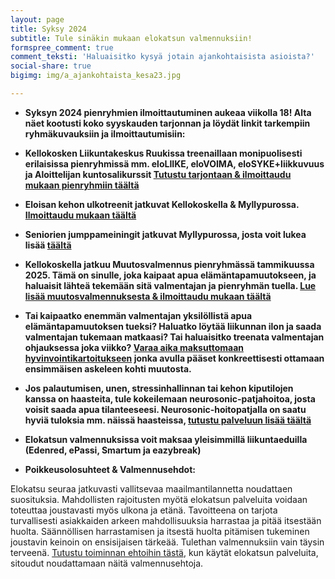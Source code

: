 ```yaml
---
layout: page
title: Syksy 2024
subtitle: Tule sinäkin mukaan elokatsun valmennuksiin!
formspree_comment: true
comment_teksti: 'Haluaisitko kysyä jotain ajankohtaisista asioista?'
social-share: true
bigimg: img/a_ajankohtaista_kesa23.jpg

---
```

* **Syksyn 2024 pienryhmien ilmoittautuminen aukeaa viikolla 18! Alta näet kootusti koko syyskauden tarjonnan ja löydät linkit tarkempiin ryhmäkuvauksiin ja ilmoittautumisiin:**

* **Kellokosken Liikuntakeskus Ruukissa treenaillaan monipuolisesti erilaisissa pienryhmissä mm. eloLIIKE, eloVOIMA, eloSYKE+liikkuvuus ja Aloittelijan kuntosalikurssit [Tutustu tarjontaan & ilmoittaudu mukaan pienryhmiin täältä](/kellokoski)**

* **Eloisan kehon ulkotreenit jatkuvat Kellokoskella & Myllypurossa. [Ilmoittaudu mukaan täältä](/ulkotreeni)**

* **Seniorien jumppameiningit jatkuvat Myllypurossa, josta voit lukea lisää [täältä](/seniorijumppa)**

* **Kellokoskella jatkuu Muutosvalmennus pienryhmässä tammikuussa 2025. Tämä on sinulle, joka kaipaat apua elämäntapamuutokseen, ja haluaisit lähteä tekemään sitä valmentajan ja pienryhmän tuella. [Lue lisää muutosvalmennuksesta & ilmoittaudu mukaan täältä](/muutosvalmennus)**

* **Tai kaipaatko enemmän valmentajan yksilöllistä apua elämäntapamuutoksen tueksi? Haluatko löytää liikunnan ilon ja saada valmentajan tukemaan matkaasi? Tai haluaisitko treenata valmentajan ohjauksessa joka viikko? [Varaa aika maksuttomaan hyvinvointikartoitukseen](/yksilovalmennus) jonka avulla pääset konkreettisesti ottamaan ensimmäisen askeleen kohti muutosta.**

* **Jos palautumisen, unen, stressinhallinnan tai kehon kiputilojen kanssa on haasteita, tule kokeilemaan neurosonic-patjahoitoa, josta voisit saada apua tilanteeseesi. Neurosonic-hoitopatjalla on saatu hyviä tuloksia mm. näissä haasteissa, [tutustu palveluun lisää täältä](/neurosonic)**  

* **Elokatsun valmennuksissa voit maksaa yleisimmillä liikuntaeduilla (Edenred, ePassi, Smartum ja eazybreak)**
  
<p></p>
 

* **Poikkeusolosuhteet & Valmennusehdot:**

Elokatsu seuraa jatkuvasti vallitsevaa maailmantilannetta noudattaen suosituksia. Mahdollisten rajoitusten myötä elokatsun palveluita voidaan toteuttaa joustavasti myös ulkona ja etänä. Tavoitteena on tarjota turvallisesti asiakkaiden arkeen mahdollisuuksia harrastaa ja pitää itsestään huolta. Säännöllisen harrastamisen ja itsestä huolta pitämisen tukeminen joustavin keinoin on ensisijaisen tärkeää. Tulethan valmennuksiin vain täysin terveenä.
[Tutustu toiminnan ehtoihin tästä](/valmennusehdot), kun käytät elokatsun palveluita, sitoudut noudattamaan näitä valmennusehtoja.
